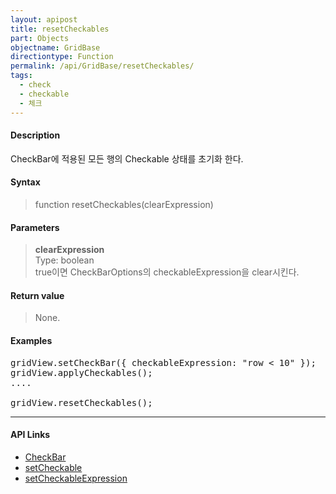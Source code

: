 ```yaml
---
layout: apipost
title: resetCheckables
part: Objects
objectname: GridBase
directiontype: Function
permalink: /api/GridBase/resetCheckables/
tags:
  - check
  - checkable
  - 체크
---
```



#### Description

 CheckBar에 적용된 모든 행의 Checkable 상태를 초기화 한다.

#### Syntax

> function resetCheckables(clearExpression)

#### Parameters

> **clearExpression**  
> Type: boolean  
> true이면 CheckBarOptions의 checkableExpression을 clear시킨다.

#### Return value

> None.

#### Examples 

<pre class="prettyprint">
gridView.setCheckBar({ checkableExpression: "row < 10" });
gridView.applyCheckables();
....

gridView.resetCheckables();
</pre>

----

#### API Links

* [CheckBar](/api/types/CheckBar)
* [setCheckable](/api/GridBase/setCheckable)
* [setCheckableExpression](/api/GridBase/setCheckableExpression)